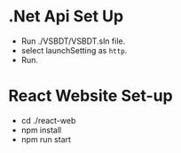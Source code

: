 # .Net Api Set Up
* Run ./VSBDT/VSBDT.sln file.
* select launchSetting as `http`.
* Run.

# React Website Set-up
* cd ./react-web
* npm install
* npm run start